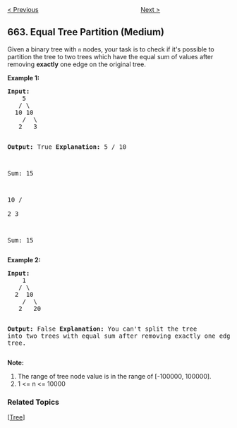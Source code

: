 <!--|This file generated by command(leetcode description); DO NOT EDIT.    |-->
<!--+----------------------------------------------------------------------+-->
<!--|@author    Openset <openset.wang@gmail.com>                           |-->
<!--|@link      https://github.com/openset                                 |-->
<!--|@home      https://github.com/openset/leetcode                        |-->
<!--+----------------------------------------------------------------------+-->

[< Previous](https://github.com/openset/leetcode/tree/master/problems/maximum-width-of-binary-tree "Maximum Width of Binary Tree")
　　　　　　　　　　　　　　　　
[Next >](https://github.com/openset/leetcode/tree/master/problems/strange-printer "Strange Printer")

## 663. Equal Tree Partition (Medium)

<p>
Given a binary tree with <code>n</code> nodes, your task is to check if it's possible to partition the tree to two trees which have the equal sum of values after removing <b>exactly</b> one edge on the original tree.
</p>

<p><b>Example 1:</b><br />
<pre><b>Input:</b>     
    5
   / \
  10 10
    /  \
   2   3

<b>Output:</b> True
<b>Explanation:</b> 
    5
   / 
  10
      
Sum: 15

   10
  /  \
 2    3

Sum: 15
</pre>
</p>


<p><b>Example 2:</b><br />
<pre><b>Input:</b>     
    1
   / \
  2  10
    /  \
   2   20

<b>Output:</b> False
<b>Explanation:</b> You can't split the tree into two trees with equal sum after removing exactly one edge on the tree.
</pre>
</p>

<p><b>Note:</b><br>
<ol>
<li>The range of tree node value is in the range of [-100000, 100000].</li>
<li>1 <= n <= 10000</li>
</ol>
</p>

### Related Topics
  [[Tree](https://github.com/openset/leetcode/tree/master/tag/tree/README.md)]
